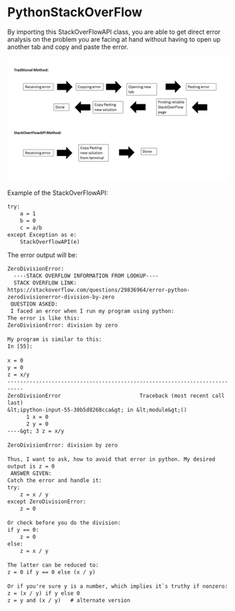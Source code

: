 # PythonStackOverFlow

By importing this StackOverFlowAPI class, you are able to get direct error analysis on the problem you are facing at hand without having to open up another tab and copy and paste the error.

![alt text](doc/diagram.jpg)

Example of the StackOverFlowAPI:
```
try:
    a = 1
    b = 0
    c = a/b
except Exception as e:
    StackOverflowAPI(e)
```
The error output will be:
```
ZeroDivisionError: 
  ----STACK OVERFLOW INFORMATION FROM LOOKUP---- 
  STACK OVERFLOW LINK: https://stackoverflow.com/questions/29836964/error-python-zerodivisionerror-division-by-zero  
 QUESTION ASKED: 
 I faced an error when I run my program using python:
The error is like this:
ZeroDivisionError: division by zero

My program is similar to this:
In [55]:

x = 0
y = 0
z = x/y
---------------------------------------------------------------------------
ZeroDivisionError                         Traceback (most recent call last)
&lt;ipython-input-55-30b5d8268cca&gt; in &lt;module&gt;()
      1 x = 0
      2 y = 0
----&gt; 3 z = x/y

ZeroDivisionError: division by zero

Thus, I want to ask, how to avoid that error in python. My desired output is z = 0 
 ANSWER GIVEN:  
Catch the error and handle it:
try:
    z = x / y
except ZeroDivisionError:
    z = 0

Or check before you do the division:
if y == 0:
    z = 0
else:
    z = x / y

The latter can be reduced to:
z = 0 if y == 0 else (x / y) 

Or if you're sure y is a number, which implies it`s truthy if nonzero:
z = (x / y) if y else 0
z = y and (x / y)   # alternate version 
```
